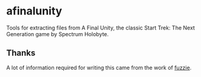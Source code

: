 # afinalunity

Tools for extracting files from A Final Unity, the classic Start Trek: The Next Generation game by Spectrum Holobyte.

## Thanks

A lot of information required for writing this came from
the work of [fuzzie](https://github.com/fuzzie/unity).

